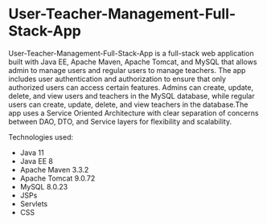 # User-Teacher-Management-Full-Stack-App

User-Teacher-Management-Full-Stack-App is a full-stack web application built with Java EE, Apache Maven, Apache Tomcat, and MySQL that allows admin to manage users and regular users to manage teachers. The app includes user authentication and authorization to ensure that only authorized users can access certain features. Admins can create, update, delete, and view  users and teachers in the MySQL database, while regular users can create, update, delete, and view teachers in the database.The app uses a Service Oriented Architecture with clear separation of concerns between DAO, DTO, and Service layers for flexibility and scalability. 

Technologies used: 
- Java 11
- Java EE 8 
- Apache Maven 3.3.2
- Apache Tomcat 9.0.72
- MySQL 8.0.23
- JSPs
- Servlets
- CSS
